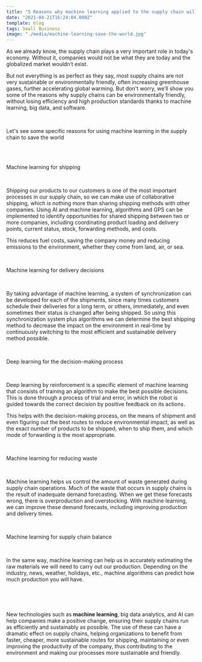 ```yaml
---
title: "5 Reasons why machine learning applied to the supply chain will save the planet"
date: "2021-04-21T16:24:04.000Z"
template: blog
tags: Small Business
image: "./media/machine-learning-save-the-world.jpg"
---
```


As we already know, the supply chain plays a very important role in today's economy. Without it, companies would not be what they are today and the globalized market wouldn’t exist. 

But not everything is as perfect as they say, most supply chains are not very sustainable or environmentally friendly, often increasing greenhouse gases, further accelerating global warming. But don't worry, we’ll show you some of the reasons why supply chains can be environmentally friendly, without losing efficiency and high production standards thanks to machine learning, big data, and software. 

<Br>

<title-2>Let's see some specific reasons for using machine learning in the supply chain to save the world</title-2>

<Br>

<Br>

<title-3>Machine learning for shipping</title-3>

<Br>

Shipping our products to our customers is one of the most important processes in our supply chain, so we can make use of collaborative shipping, which is nothing more than sharing shipping methods with other companies. Using AI and machine learning, algorithms and GPS can be implemented to identify opportunities for shared shipping between two or more companies, including coordinating product loading and delivery points, current status, stock, forwarding methods, and costs. 

This reduces fuel costs, saving the company money and reducing emissions to the environment, whether they come from land, air, or sea. 

<Br>

<title-3>Machine learning for delivery decisions</title-3>

<Br>
  
By taking advantage of machine learning, a system of synchronization can be developed for each of the shipments, since many times customers schedule their deliveries for a long term, or others, immediately, and even sometimes their status is changed after being shipped. So using this synchronization system plus algorithms we can determine the best shipping method to decrease the impact on the environment in real-time by continuously switching to the most efficient and sustainable delivery method possible.  

<Br>

<title-3>Deep learning for the decision-making process</title-3>

<Br>
  
Deep learning by reinforcement is a specific element of machine learning that consists of training an algorithm to make the best possible decisions. This is done through a process of trial and error, in which the robot is guided towards the correct decision by positive feedback on its actions.

This helps with the decision-making process, on the means of shipment and even figuring out the best routes to reduce environmental impact, as well as the exact number of products to be shipped, when to ship them, and which mode of forwarding is the most appropriate. 

<Br>

<title-3>Machine learning for reducing waste</title-3>

<Br>
  
Machine learning helps us control the amount of waste generated during supply chain operations. Much of the waste that occurs in supply chains is the result of inadequate demand forecasting. When we get these forecasts wrong, there is overproduction and overstocking.  With machine learning, we can improve these demand forecasts, including improving production and delivery times.

<Br>

<title-3>Machine learning for supply chain balance</title-3>

<Br>
  
In the same way, machine learning can help us in accurately estimating the raw materials we will need to carry out our production. Depending on the industry, news, weather, holidays, etc., machine algorithms can predict how much production you will have.

<Br>

<youtube-video id="mJ6rjJiIHyo"></youtube-video>

<Br>
  
New technologies such as **machine learning**, big data analytics, and AI can help companies make a positive change, ensuring their supply chains run as efficiently and sustainably as possible. The use of these can have a dramatic effect on supply chains, helping organizations to benefit from faster, cheaper, more sustainable routes for shipping, maintaining or even improving the productivity of the company, thus contributing to the environment and making our processes more sustainable and friendly.
